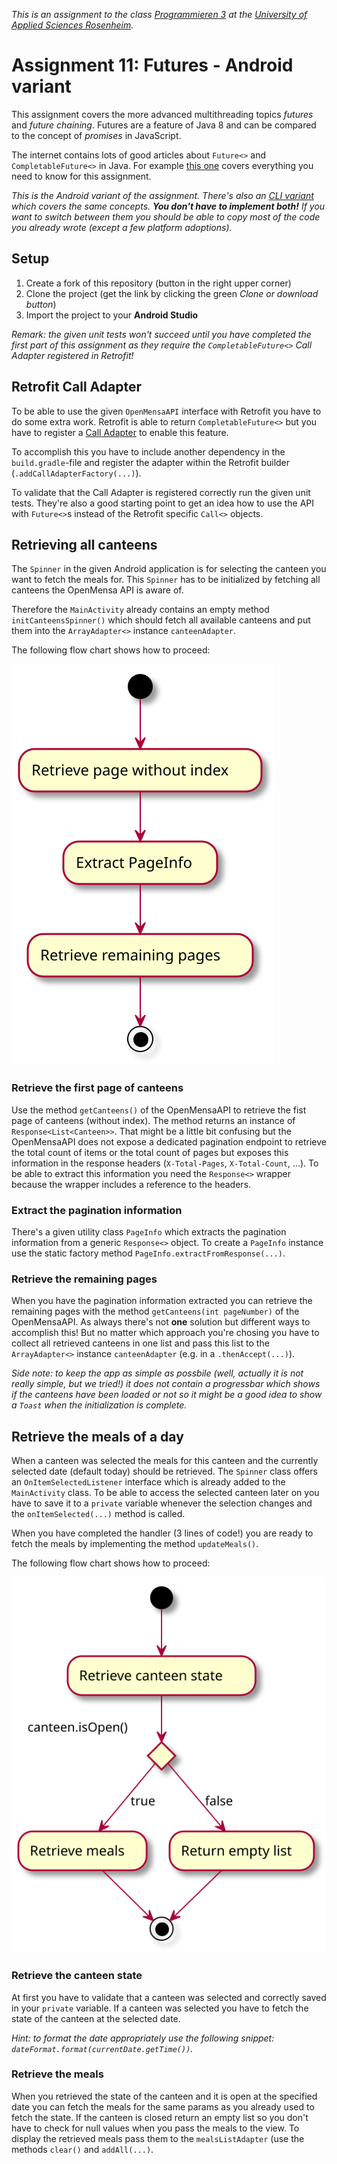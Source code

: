 _This is an assignment to the class [Programmieren 3](https://hsro-inf-prg3.github.io) at the [University of Applied Sciences Rosenheim](http://www.fh-rosenheim.de)._

# Assignment 11: Futures - Android variant

This assignment covers the more advanced multithreading topics _futures_ and _future chaining_.
Futures are a feature of Java 8 and can be compared to the concept of _promises_ in JavaScript.

The internet contains lots of good articles about `Future<>` and `CompletableFuture<>` in Java.
For example [this one](http://www.deadcoderising.com/java8-writing-asynchronous-code-with-completablefuture/) covers everything you need to know for this assignment.

_This is the Android variant of the assignment. There's also an [CLI variant](https://github.com/hsro-inf-prg3/11-futures-cli) which covers the same concepts. **You don't have to implement both!** If you want to switch between them you should be able to copy most of the code you already wrote (except a few platform adoptions)._

## Setup

1. Create a fork of this repository (button in the right upper corner)
1. Clone the project (get the link by clicking the green _Clone or download button_)
1. Import the project to your **Android Studio**

_Remark: the given unit tests won't succeed until you have completed the first part of this assignment as they require the `CompletableFuture<>` Call Adapter registered in Retrofit!_

## Retrofit Call Adapter

To be able to use the given `OpenMensaAPI` interface with Retrofit you have to do some extra work.
Retrofit is able to return `CompletableFuture<>` but you have to register a [Call Adapter](https://github.com/square/retrofit/wiki/Call-Adapters) to enable this feature.

To accomplish this you have to include another dependency in the `build.gradle`-file and register the adapter within the Retrofit builder (`.addCallAdapterFactory(...)`).

To validate that the Call Adapter is registered correctly run the given unit tests.
They're also a good starting point to get an idea how to use the API with `Future<>`s instead of the Retrofit specific `Call<>` objects.

## Retrieving all canteens

The `Spinner` in the given Android application is for selecting the canteen you want to fetch the meals for.
This `Spinner` has to be initialized by fetching all canteens the OpenMensa API is aware of.

Therefore the `MainActivity` already contains an empty method `initCanteensSpinner()` which should fetch all available canteens and put them into the `ArrayAdapter<>` instance `canteenAdapter`.

The following flow chart shows how to proceed:

![Canteen retrieval](./assets/images/CanteenRetrievalFlow.svg)

### Retrieve the first page of canteens

Use the method `getCanteens()` of the OpenMensaAPI to retrieve the fist page of canteens (without index).
The method returns an instance of `Response<List<Canteen>>`.
That might be a little bit confusing but the OpenMensaAPI does not expose a dedicated pagination endpoint to retrieve the total count of items or the total count of pages but exposes this information in the response headers (`X-Total-Pages`, `X-Total-Count`, ...).
To be able to extract this information you need the `Response<>` wrapper because the wrapper includes a reference to the headers.

### Extract the pagination information

There's a given utility class `PageInfo` which extracts the pagination information from a generic `Response<>` object. To create a `PageInfo` instance use the static factory method `PageInfo.extractFromResponse(...)`.

### Retrieve the remaining pages

When you have the pagination information extracted you can retrieve the remaining pages with the method `getCanteens(int pageNumber)` of the OpenMensaAPI.
As always there's not **one** solution but different ways to accomplish this!
But no matter which approach you're chosing you have to collect all retrieved canteens in one list and pass this list to the `ArrayAdapter<>` instance `canteenAdapter` (e.g. in a `.thenAccept(...)`).

_Side note: to keep the app as simple as possbile (well, actually it is not really simple, but we tried!) it does not contain a progressbar which shows if the canteens have been loaded or not so it might be a good idea to show a `Toast` when the initialization is complete._

## Retrieve the meals of a day

When a canteen was selected the meals for this canteen and the currently selected date (default today) should be retrieved.
The `Spinner` class offers an `OnItemSelectedListener` interface which is already added to the `MainActivity` class.
To be able to access the selected canteen later on you have to save it to a `private` variable whenever the selection changes and the `onItemSelected(...)` method is called.

When you have completed the handler (3 lines of code!) you are ready to fetch the meals by implementing the method `updateMeals()`.

The following flow chart shows how to proceed:

![Meals retrieval](./assets/images/MealsRetrievalFlow.svg)

### Retrieve the canteen state

At first you have to validate that a canteen was selected and correctly saved in your `private` variable.
If a canteen was selected you have to fetch the state of the canteen at the selected date.

_Hint: to format the date appropriately use the following snippet: `dateFormat.format(currentDate.getTime())`._

### Retrieve the meals

When you retrieved the state of the canteen and it is open at the specified date you can fetch the meals for the same params as you already used to fetch the state.
If the canteen is closed return an empty list so you don't have to check for null values when you pass the meals to the view.
To display the retrieved meals pass them to the `mealsListAdapter` (use the methods `clear()` and `addAll(...)`.